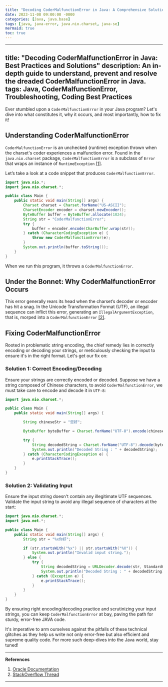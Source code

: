 ```yaml
---
title: "Decoding CoderMalfunctionError in Java: A Comprehensive Solution Guide"
date: 2023-11-08 09:00:00 -0000
categories: [Java, java.base]
tags: [java, java-error, java.nio.charset, java-se]
mermaid: true
toc: true
---
```


---
title: "Decoding CoderMalfunctionError in Java: Best Practices and Solutions"
description: An in-depth guide to understand, prevent and resolve the dreaded CoderMalfunctionError in Java.
tags: Java, CoderMalfunctionError, Troubleshooting, Coding Best Practices
---


Ever stumbled upon a `CoderMalfunctionError` in your Java program? Let's dive into what constitutes it, why it occurs, and most importantly, how to fix it!

## Understanding CoderMalfunctionError

`CoderMalfunctionError` is an unchecked (runtime) exception thrown when the charset's coder experiences a malfunction error. Found in the `java.nio.charset` package, `CoderMalfunctionError` is a subclass of `Error` that wraps an instance of `RuntimeException` [[1]](https://docs.oracle.com/javase/7/docs/api/java/nio/charset/CoderMalfunctionError.html).

Let’s take a look at a code snippet that produces `CoderMalfunctionError`.

```java
import java.nio.*;
import java.nio.charset.*;

public class Main {
    public static void main(String[] args) {
        Charset charset = Charset.forName("US-ASCII");
        CharsetEncoder encoder = charset.newEncoder();
        ByteBuffer buffer = ByteBuffer.allocate(1024);
        String str = "CoderMalfunctionError";
        try {
            buffer = encoder.encode(CharBuffer.wrap(str));
        } catch (CharacterCodingException e) {
            throw new CoderMalfunctionError(e);
        }
        System.out.println(buffer.toString());
    }
}
```
When we run this program, it throws a `CoderMalfunctionError`.

## Under the Bonnet: Why CoderMalfunctionError Occurs

This error generally rears its head when the charset’s decoder or encoder has hit a snag. In the Unicode Transformation Format (UTF), an illegal sequence can inflict this error, generating an `IllegalArgumentException`, that is, morped into a `CoderMalfunctionError` [[2]](https://stackoverflow.com/questions/14292608/why-does-urldecoder-decode-throw-error-for-this-string).

## Fixing CoderMalfunctionError

Rooted in problematic string encoding, the chief remedy lies in correctly encoding or decoding your strings, or meticulously checking the input to ensure it's in the right format. Let's get our fix on:

### Solution 1: Correct Encoding/Decoding

Ensure your strings are correctly encoded or decoded. Suppose we have a string composed of Chinese characters, to avoid `CoderMalfunctionError`, we must take care to encode and decode it in `UTF-8`:

```java
import java.nio.charset.*;

public class Main {
    public static void main(String[] args) {

        String chineseStr = "您好";

        ByteBuffer byteBuffer = Charset.forName("UTF-8").encode(chineseStr);

        try {
            String decodedString = Charset.forName("UTF-8").decode(byteBuffer).toString();
            System.out.println("Decoded String : " + decodedString);
        } catch (CharacterCodingException e) {
            e.printStackTrace();
        }
    }
}
```

### Solution 2: Validating Input 

Ensure the input string doesn't contain any illegitimate UTF sequences. Validate the input string to avoid any illegal sequence of characters at the start:

```java
import java.nio.charset.*;
import java.net.*;

public class Main {
    public static void main(String[] args) {
        String str = "%x你好";

        if (str.startsWith("%x") || str.startsWith("%X")) {
            System.out.println("Invalid input string.");
        } else {
            try {
                String decodedString = URLDecoder.decode(str, StandardCharsets.UTF_8);
                System.out.println("Decoded String : " + decodedString);
            } catch (Exception e) {
                e.printStackTrace();
            }
        }
    }
}
```

By ensuring right encoding/decoding practice and scrutinizing your input strings, you can keep `CoderMalfunctionError` at bay, paving the path for sturdy, error-free JAVA code. 

It's imperative to arm ourselves against the pitfalls of these technical glitches as they help us write not only error-free but also efficient and supreme quality code. For more such deep-dives into the Java world, stay tuned!

---
**References**

1. [Oracle Documentation](https://docs.oracle.com/javase/7/docs/api/java/nio/charset/CoderMalfunctionError.html)
2. [StackOverflow Thread](https://stackoverflow.com/questions/14292608/why-does-urldecoder-decode-throw-error-for-this-string)

---